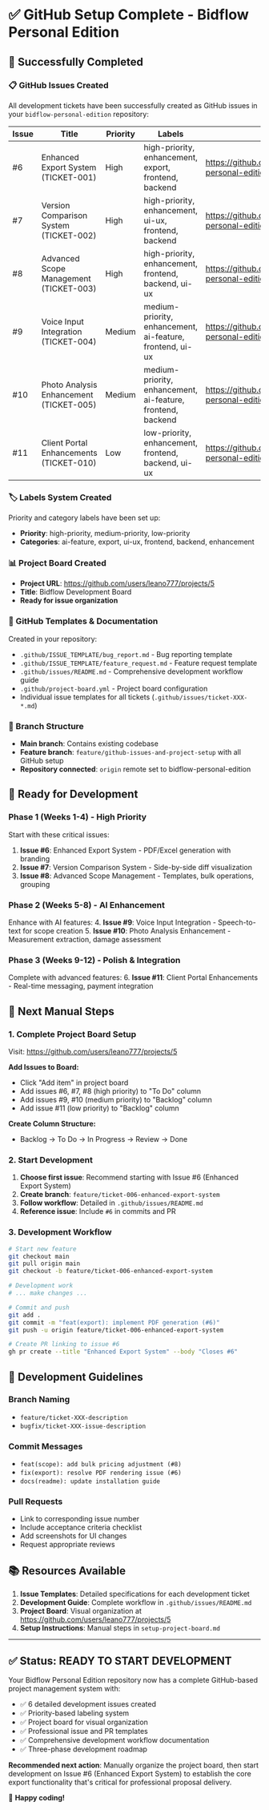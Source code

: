 # ✅ GitHub Setup Complete - Bidflow Personal Edition

## 🎉 Successfully Completed

### 📋 GitHub Issues Created
All development tickets have been successfully created as GitHub issues in your `bidflow-personal-edition` repository:

| Issue | Title | Priority | Labels | URL |
|-------|--------|----------|---------|-----|
| #6 | Enhanced Export System (TICKET-001) | High | high-priority, enhancement, export, frontend, backend | https://github.com/leano777/bidflow-personal-edition/issues/6 |
| #7 | Version Comparison System (TICKET-002) | High | high-priority, enhancement, ui-ux, frontend, backend | https://github.com/leano777/bidflow-personal-edition/issues/7 |
| #8 | Advanced Scope Management (TICKET-003) | High | high-priority, enhancement, frontend, backend, ui-ux | https://github.com/leano777/bidflow-personal-edition/issues/8 |
| #9 | Voice Input Integration (TICKET-004) | Medium | medium-priority, enhancement, ai-feature, frontend, ui-ux | https://github.com/leano777/bidflow-personal-edition/issues/9 |
| #10 | Photo Analysis Enhancement (TICKET-005) | Medium | medium-priority, enhancement, ai-feature, frontend, backend | https://github.com/leano777/bidflow-personal-edition/issues/10 |
| #11 | Client Portal Enhancements (TICKET-010) | Low | low-priority, enhancement, frontend, backend, ui-ux | https://github.com/leano777/bidflow-personal-edition/issues/11 |

### 🏷️ Labels System Created
Priority and category labels have been set up:
- **Priority**: high-priority, medium-priority, low-priority
- **Categories**: ai-feature, export, ui-ux, frontend, backend, enhancement

### 📊 Project Board Created  
- **Project URL**: https://github.com/users/leano777/projects/5
- **Title**: Bidflow Development Board
- **Ready for issue organization**

### 📁 GitHub Templates & Documentation
Created in your repository:
- `.github/ISSUE_TEMPLATE/bug_report.md` - Bug reporting template
- `.github/ISSUE_TEMPLATE/feature_request.md` - Feature request template  
- `.github/issues/README.md` - Comprehensive development workflow guide
- `.github/project-board.yml` - Project board configuration
- Individual issue templates for all tickets (`.github/issues/ticket-XXX-*.md`)

### 🌿 Branch Structure
- **Main branch**: Contains existing codebase
- **Feature branch**: `feature/github-issues-and-project-setup` with all GitHub setup
- **Repository connected**: `origin` remote set to bidflow-personal-edition

## 🚀 Ready for Development

### Phase 1 (Weeks 1-4) - High Priority
Start with these critical issues:
1. **Issue #6**: Enhanced Export System - PDF/Excel generation with branding
2. **Issue #7**: Version Comparison System - Side-by-side diff visualization  
3. **Issue #8**: Advanced Scope Management - Templates, bulk operations, grouping

### Phase 2 (Weeks 5-8) - AI Enhancement
Enhance with AI features:
4. **Issue #9**: Voice Input Integration - Speech-to-text for scope creation
5. **Issue #10**: Photo Analysis Enhancement - Measurement extraction, damage assessment

### Phase 3 (Weeks 9-12) - Polish & Integration  
Complete with advanced features:
6. **Issue #11**: Client Portal Enhancements - Real-time messaging, payment integration

## 📝 Next Manual Steps

### 1. Complete Project Board Setup
Visit: https://github.com/users/leano777/projects/5

**Add Issues to Board:**
- Click "Add item" in project board
- Add issues #6, #7, #8 (high priority) to "To Do" column
- Add issues #9, #10 (medium priority) to "Backlog" column  
- Add issue #11 (low priority) to "Backlog" column

**Create Column Structure:**
- Backlog → To Do → In Progress → Review → Done

### 2. Start Development
1. **Choose first issue**: Recommend starting with Issue #6 (Enhanced Export System)
2. **Create branch**: `feature/ticket-006-enhanced-export-system`
3. **Follow workflow**: Detailed in `.github/issues/README.md`
4. **Reference issue**: Include `#6` in commits and PR

### 3. Development Workflow
```bash
# Start new feature
git checkout main
git pull origin main  
git checkout -b feature/ticket-006-enhanced-export-system

# Development work
# ... make changes ...

# Commit and push
git add .
git commit -m "feat(export): implement PDF generation (#6)"
git push -u origin feature/ticket-006-enhanced-export-system

# Create PR linking to issue #6
gh pr create --title "Enhanced Export System" --body "Closes #6"
```

## 🎯 Development Guidelines

### Branch Naming
- `feature/ticket-XXX-description`
- `bugfix/ticket-XXX-issue-description`

### Commit Messages  
- `feat(scope): add bulk pricing adjustment (#8)`
- `fix(export): resolve PDF rendering issue (#6)`
- `docs(readme): update installation guide`

### Pull Requests
- Link to corresponding issue number
- Include acceptance criteria checklist
- Add screenshots for UI changes
- Request appropriate reviews

## 📚 Resources Available

1. **Issue Templates**: Detailed specifications for each development ticket
2. **Development Guide**: Complete workflow in `.github/issues/README.md`
3. **Project Board**: Visual organization at https://github.com/users/leano777/projects/5
4. **Setup Instructions**: Manual steps in `setup-project-board.md`

---

## ✅ Status: READY TO START DEVELOPMENT

Your Bidflow Personal Edition repository now has a complete GitHub-based project management system with:
- ✅ 6 detailed development issues created
- ✅ Priority-based labeling system  
- ✅ Project board for visual organization
- ✅ Professional issue and PR templates
- ✅ Comprehensive development workflow documentation
- ✅ Three-phase development roadmap

**Recommended next action**: Manually organize the project board, then start development on Issue #6 (Enhanced Export System) to establish the core export functionality that's critical for professional proposal delivery.

🚀 **Happy coding!**
